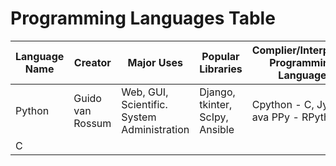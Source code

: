 # Programming Languages Table

| Language Name | Creator | Major Uses | Popular Libraries | Complier/Interpreter Programming Language | Jobs and Salaries |
| ------------- | ------- | ---------- | ----------------- | ----------------------------------------- | ----------------- |
| Python | Guido van Rossum | Web, GUI, Scientific. System Administration | Django, tkinter, ScIpy, Ansible | Cpython - C, Jython  ava PPy - RPython |  |
| C | | | | | 
